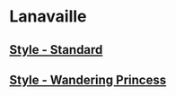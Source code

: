 # Lanavaille

## [Style - Standard](Lanavaille-Standard.md)

## [Style - Wandering Princess](Lanavaille-Wandering-Princess.md)